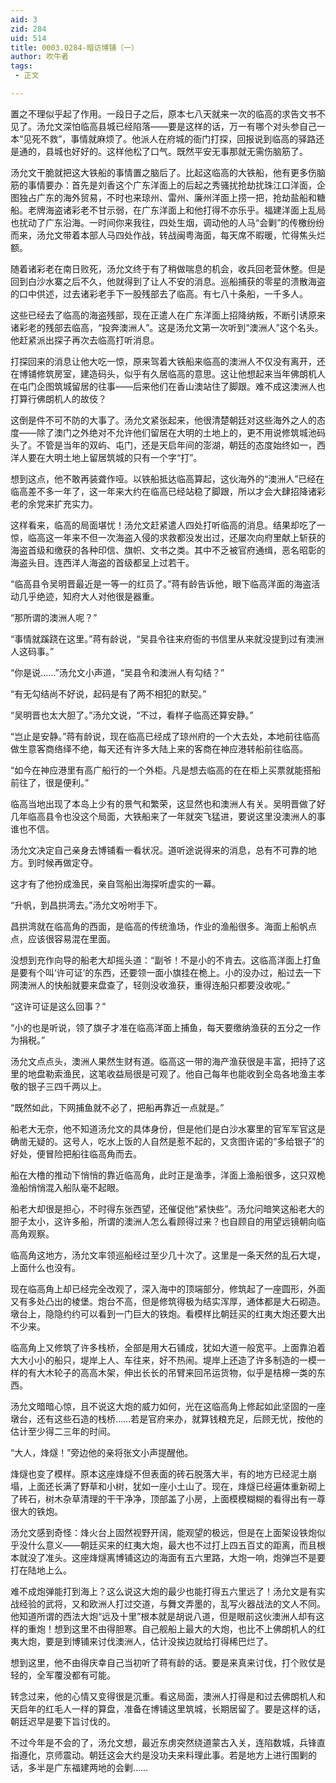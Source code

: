 ```yaml
---
aid: 3
zid: 284
uid: 514
title: 0003.0284-暗访博铺（一）
author: 吹牛者
tags: 
 - 正文

---
```




  置之不理似乎起了作用。一段日子之后，原本七八天就来一次的临高的求告文书不见了。汤允文深怕临高县城已经陷落——要是这样的话，万一有哪个对头参自己一本“见死不救”，事情就麻烦了。他派人在府城的衙门打探，回报说到临高的驿路还是通的，县城也好好的。这样他松了口气。既然平安无事那就无需伤脑筋了。

  汤允文干脆就把这大铁船的事情置之脑后了。比起这临高的大铁船，他有更多伤脑筋的事情要办：首先是刘香这个广东洋面上的后起之秀骚扰抢劫扰珠江口洋面，企图独占广东的海外贸易，不时也来琼州、雷州、廉州洋面上捞一把，抢劫盐船和糖船。老牌海盗诸彩老不甘示弱，在广东洋面上和他打得不亦乐乎。福建洋面上乱局也扰动了广东沿海。一时间你来我往，四处生烟，调动他的人马“会剿”的传檄纷纷而来，汤允文带着本部人马四处作战，转战闽粤海面，每天席不暇暖，忙得焦头烂额。

  随着诸彩老在南日败死，汤允文终于有了稍做喘息的机会，收兵回老营休整。但是回到白沙水寨之后不久，他就得到了让人不安的消息。巡船捕获的零星的溃散海盗的口中供述，过去诸彩老手下一股残部去了临高。有七八十条船，一千多人。

  这些已经去了临高的海盗残部，现在正遣人在广东洋面上招降纳叛，不断引诱原来诸彩老的残部去临高，“投奔澳洲人”。这是汤允文第一次听到“澳洲人”这个名头。他赶紧派出探子再次去临高打听消息。

  打探回来的消息让他大吃一惊，原来驾着大铁船来临高的澳洲人不仅没有离开，还在博铺修筑房室，建造码头，似乎有久居临高的意思。这让他想起来当年佛朗机人在屯门企图筑城留居的往事——后来他们在香山澳站住了脚跟。难不成这澳洲人也打算行佛朗机人的故伎？

  这倒是件不可不防的大事了。汤允文紧张起来，他很清楚朝廷对这些海外之人的态度——除了澳门之外绝对不允许他们留居在大明的土地上的，更不用说修筑城池码头了。不管是当年的双屿、屯门，还是天启年间的澎湖，朝廷的态度始终如一，西洋人要在大明土地上留居筑城的只有一个字“打”。

  想到这点，他不敢再装聋作哑。以铁船抵达临高算起，这伙海外的“澳洲人”已经在临高差不多一年了，这一年来大约在临高已经站稳了脚跟，所以才会大肆招降诸彩老的余党来扩充实力。

  这样看来，临高的局面堪忧！汤允文赶紧遣人四处打听临高的消息。结果却吃了一惊，临高这一年来不但一次海盗入侵的求救都没发出过，还屡次向府里献上斩获的海盗首级和缴获的各种印信、旗帜、文书之类。其中不乏被官府通缉，恶名昭彰的海盗头目。连西洋人海盗的首级都呈上过若干。

  “临高县令吴明晋最近是一等一的红员了。”蒋有龄告诉他，眼下临高洋面的海盗活动几乎绝迹，知府大人对他很是器重。

  “那所谓的澳洲人呢？”

  “事情就蹊跷在这里。”蒋有龄说，“吴县令往来府衙的书信里从来就没提到过有澳洲人这码事。”

  “你是说……”汤允文小声道，“吴县令和澳洲人有勾结？”

  “有无勾结尚不好说，起码是有了两不相犯的默契。”

  “吴明晋也太大胆了。”汤允文说，“不过，看样子临高还算安静。”

  “岂止是安静。”蒋有龄说，现在临高已经成了琼州府的一个大去处，本地前往临高做生意客商络绎不绝，每天还有许多大陆上来的客商在神应港转船前往临高。

  “如今在神应港里有高广船行的一个外柜。凡是想去临高的在在柜上买票就能搭船前往了，很是便利。”

  临高当地出现了本岛上少有的景气和繁荣，这显然也和澳洲人有关。吴明晋做了好几年临高县令也没这个局面，大铁船来了一年就突飞猛进，要说这里没澳洲人的事谁也不信。

  汤允文决定自己亲身去博铺看一看状况。道听途说得来的消息，总有不可靠的地方。到时候再做定夺。

  这才有了他扮成渔民，亲自驾船出海探听虚实的一幕。

  “升帆，到昌拱湾去。”汤允文吩咐手下。

  昌拱湾就在临高角的西面，是临高的传统渔场，作业的渔船很多。海面上船帆点点，应该很容易混在里面。

  没想到充作向导的船老大却摇头道：“副爷！不是小的不肯去。这临高洋面上打鱼是要有个叫‘许可证’的东西，还要领一面小旗挂在桅上。小的没办过，船过去一下网澳洲人的快船就要来盘查了，轻则没收渔获，重得连船只都要没收呢。”

  “这许可证是这么回事？”

  “小的也是听说，领了旗子才准在临高洋面上捕鱼，每天要缴纳渔获的五分之一作为捐税。”

  汤允文点点头，澳洲人果然生财有道。临高这一带的海产渔获很是丰富，把持了这里的地盘勒索渔民，这笔收益局很是可观了。他自己每年也能收到全岛各地渔主孝敬的银子三四千两以上。

  “既然如此，下网捕鱼就不必了，把船再靠近一点就是。”

  船老大无奈，他不知道汤允文的具体身份，但是他们是白沙水寨里的官军军官这是确凿无疑的。这号人，吃水上饭的人自然是惹不起的，又贪图许诺的“多给银子”的好处，便冒险把船往临高角而去。

  船在大橹的推动下悄悄的靠近临高角，此时正是渔季，洋面上渔船很多，这只双桅渔船悄悄混入船队毫不起眼。

  船老大却很是担心，不时得东张西望，还催促他“紧快些”。汤允问暗笑这船老大的胆子太小，这许多船，所谓的澳洲人怎么看顾得过来？也自顾自的用望远镜朝向临高角观察。

  临高角这地方，汤允文率领巡船经过至少几十次了。这里是一条天然的乱石大堤，上面什么也没有。

  现在临高角上却已经完全改观了，深入海中的顶端部分，修筑起了一座圆形，外面又有多处凸出的棱堡。炮台不高，但是修筑得极为结实浑厚，通体都是大石砌造。墩台上，隐隐约约可以看到一门巨大的铁炮。看模样比朝廷买的红夷大炮还要大出不少来。

  临高角上又修筑了许多栈桥，全部是用大石铺成，犹如大道一般宽平。上面靠泊着大大小小的船只，堤岸上人、车往来，好不热闹。堤岸上还造了许多制造的一模一样的有大木轮子的高高木架，伸出长长的吊臂来回吊运货物，似乎是桔槔一类的东西。

  汤允文暗暗心惊，且不说这大炮的威力如何，光在这临高角上修起如此坚固的一座墩台，还有这些石造的栈桥……若是官府来办，就算钱粮充足，后顾无忧，按他的估计至少得二三年的时间。

  “大人，烽燧！”旁边他的亲将张文小声提醒他。

  烽燧也变了模样。原本这座烽燧不但表面的砖石脱落大半，有的地方已经泥土崩塌，上面还长满了野草和小树，犹如一座小土山了。现在，烽燧已经遍体重新砌上了砖石，树木杂草清理的干干净净，顶部盖了小房，上面模模糊糊的看得出有一尊很大的铁炮。

  汤允文感到奇怪：烽火台上固然视野开阔，能观望的极远，但是在上面架设铁炮似乎没什么意义——朝廷买来的红夷大炮，最大也不过打上四五百丈的距离，而且根本就没了准头。这座烽燧离博铺这边的海面有五六里路，大炮一响，炮弹岂不是要打在陆地上么。

  难不成炮弹能打到海上？这么说这大炮的最少也能打得五六里远了！汤允文是有实战经验的武将，又和欧洲人打过交道，与舞文弄墨的，乱写火器战法的文人不同。他知道所谓的西法大炮“远及十里”根本就是胡说八道，但是眼前这伙澳洲人却有这样的重炮！想到这里不由得胆寒。自己舰船上最大的大炮，也比不上佛朗机人的红夷大炮，要是到博铺来讨伐澳洲人，估计没挨边就给打得稀巴烂了。

  想到这里，他不由得庆幸自己当初听了蒋有龄的话。要是来真来讨伐，打个败仗是轻的，全军覆没都有可能。

  转念过来，他的心情又变得很是沉重。看这局面，澳洲人打得是和过去佛朗机人和天启年的红毛人一样的算盘，准备在博铺这里筑城，长期居留了。要是这样的话，朝廷迟早是要下旨讨伐的。

  不过今年是不会的了，汤允文想，最近东虏突然绕道蒙古入关，连陷数城，兵锋直指遵化，京师震动。朝廷这会大约是没功夫来料理此事。若是地方上进行围剿的话，多半是广东福建两地的会剿……


